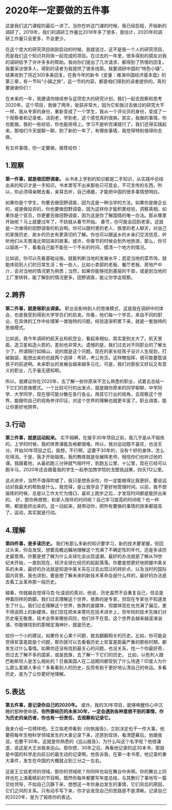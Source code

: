 # 2020年一定要做的五件事

这是我们这门课程的最后一讲了。当你在听这门课的时候，我已经启程，开始新的调研了。2019年，我们的调研工作量比2018年多了很多，我估计，2020年的调研工作量只会更多，不会更少。

在这个庞大的研究项目刚刚启动的时候，我就说过，这不是我一个人的研究项目，而是我们这个知识共同体一起完成的项目。在过去的一年里，很多得到的朋友对我的调研给予了许许多多的帮助。我向你们提出了几次请求，都得到了热情的回复。我要采访很多人，得到的读者为我提供了很多线索。我要调研中国的“特色小镇”，结果收到了将近300多条回复。在我今年的新书《变量：推演中国经济基本盘》的第三章，有一节叫“小镇之旅”，这一节的内容，都是咱们得到的读者提供的。真的要谢谢你们！

在未来的一年，我邀请你继续参与这项宏大的研究计划，我们一起去观察和思考2020年。这个项目，我做了两年，收获非常大，因为它和我过去做过的研究大不一样，我从专家的身份，重新变成了一个学生，我从一个评论员的身份，变成了一个观察者和记录者。活到老，学到老，这个感觉真的很爽。其实，我做的事情，你也能做。我的一些经验，你也能用得上。学习不是听完课就行了，我们还得实践起来。那咱们今天就聊一聊，到了新的一年了，有哪些事情，我觉得特别值得你去做。

有五件事情，你一定要做。推荐给你：

## 1.观察

**第一件事，就是做田野调查。** 从书本上学到的知识都是二手知识，从实践中总结出来的知识才是一手知识。书本里写不出来那些只可意会，不可言传的东西，所以，你必须得亲眼去看，亲耳去听，自己琢磨，才能把中国的很多事情想明白。

如果你是个学生，你要去做田野调查，因为这是一种治学的方法。如果你是做企业的，或是做投资的，你也要做田野调查，因为这样你才能积累经验，洞察真相。如果你是个官员，你更要去做田野调查，因为这是你了解国情的唯一办法。那从哪里开始呢？马上就要过年了，不妨就从春节开始。
春节，你可能会回到老家。这就是一次难得的田野调查的机会啊。你可以跟村里的老人、族里的老人聊天，对自己的家族历史、故乡的历史有更真切的了解。你也可以跟返乡的乡亲们交流信息，听听他们从天南海北带回来的故事。或许，你春节的时候会到外地旅游，那么，你可以锻炼一下，看看自己能不能在一个不长的时间，摸清一个地方的情况。

比如说，你可以先看基础设施，就能判断当地的发展水平；逛逛当地的菜市场，就能体验到人们的日常生活；有一些人，比如小卖部的老板、餐厅老板、房地产中介，会对当地的情况更为熟悉；当然，如果你能够找到基层的干部，或是到当地的工厂里转转，能了解到的情况更多。田野调查，能让你学会观察。

## 2.跨界

**第二件事，就是做职业调查。** 职业会影响到人的思维模式，这是我在调研中的体会，也是我受到得到大学学员们的启发。你看，他们每一个学员，来自不同的职业，在具体的工作中处理某一类独特的问题，经验逐渐积累下来，就是一套独特的思维模式。

比如说，我今年调研的航天业和航空业，看起来相似，其实差别太大了。航天里面，造卫星和造火箭的，差别也非常大。遗憾的是，我们过去对不同职业的了解太少了。所谓隔行如隔山，说的就是这个问题。现在的家长给孩子设计人生规划，打破脑袋，能想出来的也就两个选择：考研，考公务员。这样瞎指挥，很可能要耽误孩子的前途啊。未来职业的发展会越来越多元化，可是，我们对那些又好玩又有意义的职业，几乎毫无感知啊。

所以，我建议你在2020年，去了解一些你原来不怎么熟悉的职业，试着去总结一下它们的思维模式。一个比较可行的出发点，就是跟你原来的同学聊聊，中学同学、大学同学，现在很可能分散在各行各业。用其它行业的视角，去观察这个世界，能跟你自己的视角参详印证，对这个世界的理解也就更丰富了。职业调查，能让你更好地跨界。

## 3.行动

**第三件事，就是运动起来。** 实不相瞒，在接手30年项目之前，我几乎是从不锻炼的。上学的时候，我的体育课能及格都很难。所以，我对运动既不喜欢，也没天分。开始30年项目之后，我想，不行啊，这要干30年的，没有个好的身体，怎么吃得消。于是，我才开始锻炼。我的教练就是张展晖老师，相信你们也听过他的课。我跟着他，从最初跑三分钟就气喘吁吁，到跑五公里、十公里，现在已经可以跑半马，2020年还会跟着我的学生一起参加商学院的戈壁挑战赛，四天112公里。

这点进步，当然不值得吹嘘了，我只是想告诉你，你一定能做得比我更好。要说运动对我最大的帮助是什么，我觉得，是让我学会了更好地管理时间。以前，我不想锻炼的时候，总是以工作太忙为借口，喜欢上跑步之后，才发现时间都是能挤出来的。
好，那你再想想，和家人陪伴的时间呢？自己学习提高的时间呢？也一样啊，都是能挤出来的。这一动起来，就带动你，把所有要做的事情的效率都提高了。运动，其实就是行动。

## 4.理解

**第四件事，是多读历史。** 我们有那么多新的知识要学习，新的技术要掌握，但回过头来，你会发现，想要高瞻远瞩地理解这个充满了不确定性的年代，还是多读历史最管用。你要是想了解为什么全球化会出现退潮，最好的办法就是了解从19世纪末开始，一直到现在，经济全球化经历的起起落落。你要是想更好地把握中美关系的未来，最好的办法就是知道中美关系在过去出现过的转折点，以及当时的国际国内背景。我也讲到，要是想了解未来的新技术革命会是什么样的，最好的办法是去看工业革命那一段历史。

越看，你就越会觉得马克·吐温说的真对。他说，历史虽然不会重复自己，但总是押着同样的韵脚。我们过去理解这个世界，依靠的是专家，但现在专家也不知道发生了什么。我们过去理解这个世界，依靠的是媒体，但媒体现在也充满了偏见，更不用说网上的新媒体。我们现在把未来寄托在技术进步上，但年轻的技术先锋们对历史毫无敬畏，技术会带来哪些风险，他们并不在意。这个世界会越来越波涛汹涌，你能够找到的那根定海神针，就是历史。

给你一个小的建议。如果你关心某个问题，就去翻翻相关的历史。比如，你可能会觉得贫富差距是个问题，那你就可以去看看历史上贫富差距最严重的那些时期，都发生过什么事情。如果你还没有找到最关心的问题，也没关系，找一个你最好奇，但过去了解不多的国家，或是民族，去了解一下它们的历史。
比如，以色列人跟巴勒斯坦人是怎么相处的？日裔美国人在二战期间都受到了什么待遇？印度人为什么那么爱跟人争论？多看看别人的历史，反而有助于更好地认清自己的命运。多看历史，是为了让你更好地理解。

## 5.表达

**第五件事，是记录你自己的2020年。** 或许，我的30年项目，能够唤醒你心中沉睡的那种使命感。**你所要经历的未来30年，一定会遇到各种意想不到的事情，作为历史的亲历者，你也有一份责任，去观察和记录它。**

我来介绍一位榜样吧。王立铭老师看到《何帆报告》，立刻决定也干一件大事，他要把每年生物科学领域发生的大事记录下来，还原到现场，看清楚幕后。他跟我说，也要干30年。这就是你熟悉的《巡山报告》，为什么叫这个名字呢？他很谦虚，说这是大王派我来巡山。那你想，30年之后，再看他记录的这30本书，那就是中国的科学走向前沿的最生动的记录啊。他告诉我，在第一本书里，他记录的重大事件，发生在中国的大概就占到三分之一左右。

这是王立铭老师的领域，那你的领域呢？你同样也站在舞台中央啊。你的舞台上同样也在上演着精彩的节目啊。既然你每年都要写年度总结，与其敷衍了事地写一篇交给领导，不如自己沉静下来，想想这一年你身边发生的事情，它们背后的原因，它们之间的关系。只有动手写下来，你才会发现自己的思路是不是清晰。记录自己的2020年，是为了锻炼你的表达。

---
